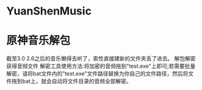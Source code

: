 # YuanShenMusic
# 原神音乐解包 
   截至3.0
   2.6之后的音乐懒得去听了，索性直接建新的文件夹丢了进去。
   解包解密获得音频文件
   解密工具使用方法:将加密的音频拖到"test.exe"上即可;若需要批量解密，请将bat文件内的"test.exe"文件路径替换为你自己的文件路径，然后将文件拖到bat上，就会自动将文件目录的音频全部解密。

